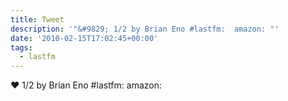 ```yaml
---
title: Tweet
description: '"&#9829; 1/2 by Brian Eno #lastfm:  amazon: "'
date: '2010-02-15T17:02:45+00:00'
tags:
  - lastfm
---
```

&#9829; 1/2 by Brian Eno #lastfm:  amazon: 
